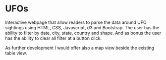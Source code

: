 # UFOs

Interactive webpage that allow readers to parse the data around UFO sightings using HTML, CSS, Javascript, d3 and Bootstrap. The user has the ability to filter by date, city, state, country and shape. And as bonus the user has the ability to clear all filter at a button click.

As further development I would offer also a map view beside the existing table view. 
